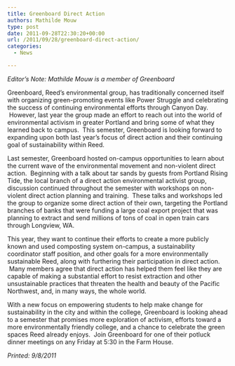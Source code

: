```yaml
---
title: Greenboard Direct Action
authors: Mathilde Mouw
type: post
date: 2011-09-28T22:30:20+00:00
url: /2011/09/28/greenboard-direct-action/
categories:
  - News

---
```

_Editor&#8217;s Note: Mathilde Mouw is a member of Greenboard_

Greenboard, Reed’s environmental group, has traditionally concerned itself with organizing green-promoting events like Power Struggle and celebrating the success of continuing environmental efforts through Canyon Day.  However, last year the group made an effort to reach out into the world of environmental activism in greater Portland and bring some of what they learned back to campus.  This semester, Greenboard is looking forward to expanding upon both last year’s focus of direct action and their continuing goal of sustainability within Reed.

Last semester, Greenboard hosted on-campus opportunities to learn about the current wave of the environmental movement and non-violent direct action.  Beginning with a talk about tar sands by guests from Portland Rising Tide, the local branch of a direct action environmental activist group, discussion continued throughout the semester with workshops on non-violent direct action planning and training.  These talks and workshops led the group to organize some direct action of their own, targeting the Portland branches of banks that were funding a large coal export project that was planning to extract and send millions of tons of coal in open train cars through Longview, WA.

This year, they want to continue their efforts to create a more publicly known and used composting system on-campus, a sustainability coordinator staff position, and other goals for a more environmentally sustainable Reed, along with furthering their participation in direct action.  Many members agree that direct action has helped them feel like they are capable of making a substantial effort to resist extraction and other unsustainable practices that threaten the health and beauty of the Pacific Northwest, and, in many ways, the whole world.

With a new focus on empowering students to help make change for sustainability in the city and within the college, Greenboard is looking ahead to a semester that promises more exploration of activism, efforts toward a more environmentally friendly college, and a chance to celebrate the green spaces Reed already enjoys.  Join Greenboard for one of their potluck dinner meetings on any Friday at 5:30 in the Farm House.

_Printed: 9/8/2011_